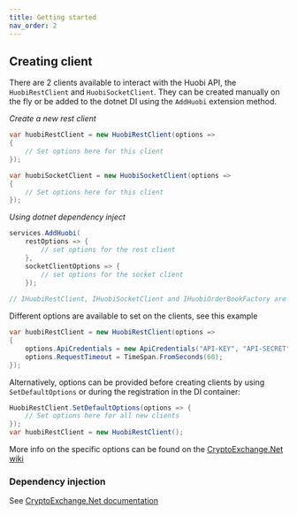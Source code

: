 ```yaml
---
title: Getting started
nav_order: 2
---
```


## Creating client
There are 2 clients available to interact with the Huobi API, the `HuobiRestClient` and `HuobiSocketClient`. They can be created manually on the fly or be added to the dotnet DI using the `AddHuobi` extension method.

*Create a new rest client*
```csharp
var huobiRestClient = new HuobiRestClient(options =>
{
	// Set options here for this client
});

var huobiSocketClient = new HuobiSocketClient(options =>
{
	// Set options here for this client
});
```

*Using dotnet dependency inject*
```csharp
services.AddHuobi(
	restOptions => {
		// set options for the rest client
	},
	socketClientOptions => {
		// set options for the socket client
	});	
	
// IHuobiRestClient, IHuobiSocketClient and IHuobiOrderBookFactory are now available for injecting
```

Different options are available to set on the clients, see this example
```csharp
var huobiRestClient = new HuobiRestClient(options =>
{
	options.ApiCredentials = new ApiCredentials("API-KEY", "API-SECRET");
	options.RequestTimeout = TimeSpan.FromSeconds(60);
});
```
Alternatively, options can be provided before creating clients by using `SetDefaultOptions` or during the registration in the DI container:  
```csharp
HuobiRestClient.SetDefaultOptions(options => {
	// Set options here for all new clients
});
var huobiRestClient = new HuobiRestClient();
```
More info on the specific options can be found on the [CryptoExchange.Net wiki](https://jkorf.github.io/CryptoExchange.Net/Options.html)

### Dependency injection
See [CryptoExchange.Net documentation](https://jkorf.github.io/CryptoExchange.Net/Dependency%20Injection.html)
